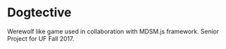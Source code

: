 # Dogtective
Werewolf like game used in collaboration with MDSM.js framework. Senior Project for UF Fall 2017.
